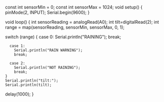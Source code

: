 const int sensorMin = 0; 
const int sensorMax = 1024; 
void setup() 
{
  pinMode(2, INPUT);
  Serial.begin(9600);
}

void loop()
{
  int sensorReading = analogRead(A0);
  int tilt=digitalRead(2);
  int range = map(sensorReading, sensorMin, sensorMax, 0, 1);

  switch (range)
    {
      case 0:
        Serial.println("RAINING");
        break;

      case 1:
        Serial.println("RAIN WARNING");
        break;

      case 2:
        Serial.println("NOT RAINING");
        break;
    }
    Serial.println("tilt:");
    Serial.println(tilt);
  delay(1000); 
}
